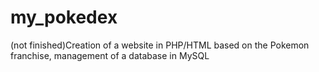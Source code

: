 # my_pokedex
(not finished)Creation of a website in PHP/HTML based on the Pokemon franchise, management of a database in MySQL
